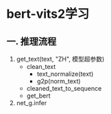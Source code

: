 # bert-vits2学习


## 一. 推理流程
1. get_text(text, "ZH", 模型超参数)
   - clean_text
      - text_normalize(text)
      - g2p(norm_text)
   - cleaned_text_to_sequence
   - get_bert
2. net_g.infer



